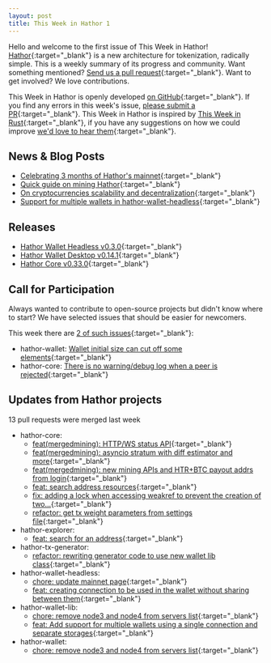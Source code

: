```yaml
---
layout: post
title: This Week in Hathor 1
---
```


Hello and welcome to the first issue of This Week in Hathor! [Hathor](https://hathor.network/){:target="_blank"} is a
new architecture for tokenization, radically simple.  This is a weekly summary of its progress and community. Want
something mentioned?  [Send us a pull request](https://github.com/HathorNetwork/this-week-in-hathor){:target="_blank"}.
Want to get involved? We love contributions.

This Week in Hathor is openly developed [on
GitHub](https://github.com/HathorNetwork/this-week-in-hathor){:target="_blank"}. If you find any errors in this week's
issue, [please submit a PR](https://github.com/HathorNetwork/this-week-in-hathor){:target="_blank"}. This Week in
Hathor is inspired by [This Week in Rust](https://this-week-in-rust.org/){:target="_blank"}, if you have any
suggestions on how we could improve [we'd love to hear
them](https://github.com/HathorNetwork/this-week-in-hathor/issues){:target="_blank"}.


## News & Blog Posts

- [Celebrating 3 months of Hathor's mainnet](https://medium.com/p/celebrating-3-months-of-hathors-mainnet-7ba2c8bcbebe?source=twih){:target="_blank"}
- [Quick guide on mining Hathor](https://medium.com/hathor-network/quick-guide-on-mining-hathor-247c21c4e744?source=twih){:target="_blank"}
- [On cryptocurrencies scalability and decentralization](https://medium.com/hathor-network/on-cryptocurrencies-scalability-and-decentralization-5530748301e6?source=twih){:target="_blank"}
- [Support for multiple wallets in hathor-wallet-headless](https://medium.com/hathor-network/support-for-multiple-wallets-in-hathor-wallet-headless-c6c93af65fb3?source=twih){:target="_blank"}

## Releases

- [Hathor Wallet Headless v0.3.0](https://github.com/HathorNetwork/hathor-wallet-headless/releases/tag/v0.3.0){:target="_blank"}
- [Hathor Wallet Desktop v0.14.1](https://github.com/HathorNetwork/hathor-wallet/releases/tag/v0.14.1){:target="_blank"}
- [Hathor Core v0.33.0](https://github.com/HathorNetwork/hathor-core/releases/tag/v0.33.0){:target="_blank"}

## Call for Participation

Always wanted to contribute to open-source projects but didn't know where to start? We have selected issues that should
be easier for newcomers.

This week there are [2 of such issues](https://github.com/search?q=org%3AHathorNetwork+label%3A%22good+first+issue%22&state=open&type=Issues){:target="_blank"}:

- hathor-wallet: [Wallet initial size can cut off some elements](https://github.com/HathorNetwork/hathor-wallet/issues/90){:target="_blank"}
- hathor-core: [There is no warning/debug log when a peer is rejected](https://github.com/HathorNetwork/hathor-core/issues/19){:target="_blank"}

## Updates from Hathor projects

13 pull requests were merged last week

- hathor-core:
  - [feat(mergedmining): HTTP/WS status API](https://gitlab.com/HathorNetwork/hathor-python/-/merge_requests/378){:target="_blank"}
  - [feat(mergedmining): asyncio stratum with diff estimator and more](https://gitlab.com/HathorNetwork/hathor-python/-/merge_requests/370){:target="_blank"}
  - [feat(mergedmining): new mining APIs and HTR+BTC payout addrs from login](https://gitlab.com/HathorNetwork/hathor-python/-/merge_requests/363){:target="_blank"}
  - [feat: search address resources](https://gitlab.com/HathorNetwork/hathor-python/-/merge_requests/369){:target="_blank"}
  - [fix: adding a lock when accessing weakref to prevent the creation of two...](https://gitlab.com/HathorNetwork/hathor-python/-/merge_requests/381){:target="_blank"}
  - [refactor: get tx weight parameters from settings file](https://gitlab.com/HathorNetwork/hathor-python/-/merge_requests/380){:target="_blank"}
- hathor-explorer:
  - [feat: search for an address](https://github.com/HathorNetwork/hathor-explorer/pull/21){:target="_blank"}
- hathor-tx-generator:
  - [refactor: rewriting generator code to use new wallet lib class](https://gitlab.com/HathorNetwork/hathor-tx-generator/-/merge_requests/1){:target="_blank"}
- hathor-wallet-headless:
  - [chore: update mainnet page](https://github.com/HathorNetwork/hathor-website/pull/20){:target="_blank"}
  - [feat: creating connection to be used in the wallet without sharing between them](https://github.com/HathorNetwork/hathor-wallet-headless/pull/12){:target="_blank"}
- hathor-wallet-lib:
  - [chore: remove node3 and node4 from servers list](https://github.com/HathorNetwork/hathor-wallet-lib/pull/67){:target="_blank"}
  - [feat: Add support for multiple wallets using a single connection and separate storages](https://github.com/HathorNetwork/hathor-wallet-lib/pull/61){:target="_blank"}
- hathor-wallet:
  - [chore: remove node3 and node4 from servers list](https://github.com/HathorNetwork/hathor-wallet/pull/103){:target="_blank"}
